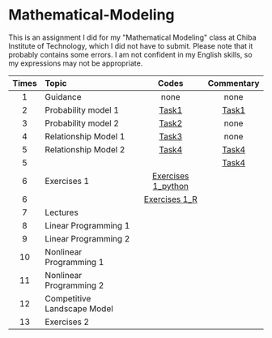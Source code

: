# Mathematical-Modeling

This is an assignment I did for my "Mathematical Modeling" class at Chiba Institute of Technology, which I did not have to submit.
Please note that it probably contains some errors.
I am not confident in my English skills, so my expressions may not be appropriate.

| Times |Topic| Codes | Commentary |
|:-----------:|:-----------|:------------:|:------------:|
| 1 |Guidance|none|none |
| 2 |Probability model 1 |[Task1](https://github.com/ShinnosukeAsaga/Mathematical-Modeling/blob/main/Task_1.ipynb)|[Task1](https://github.com/ShinnosukeAsaga/Mathematical-Modeling/blob/main/Task1.pdf)|
| 3 |Probability model 2|[Task2](https://github.com/ShinnosukeAsaga/Mathematical-Modeling/blob/main/Task_2.ipynb) |  none  |
| 4 |Relationship Model 1|[Task3](https://github.com/ShinnosukeAsaga/Mathematical-Modeling/blob/main/Task_3_演習.ipynb)|none|
| 5 |Relationship Model 2|[Task4](https://github.com/ShinnosukeAsaga/Mathematical-Modeling/blob/main/Task_4.ipynb)|[Task4](https://github.com/ShinnosukeAsaga/Mathematical-Modeling/blob/main/Task_4.pdf)|NONE|
|5|||[Task4](https://github.com/ShinnosukeAsaga/Mathematical-Modeling/blob/main/Task_4_演習.ipynb)|NONE|
| 6 |Exercises 1 |[Exercises 1_python]()||
|6  |        |[Exercises 1_R]()||
| 7 |Lectures|  |    |
| 8 |Linear Programming 1| ||
| 9 |Linear Programming 2|  |    |
| 10 |Nonlinear Programming 1| ||
| 11 |Nonlinear Programming 2|  |    |
| 12 |Competitive Landscape Model| ||
| 13 |Exercises 2|  |    |
